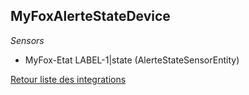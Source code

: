 ## MyFoxAlerteStateDevice

*Sensors*
- MyFox-Etat LABEL-1|state (AlerteStateSensorEntity)


[Retour liste des integrations](../integration.md)
